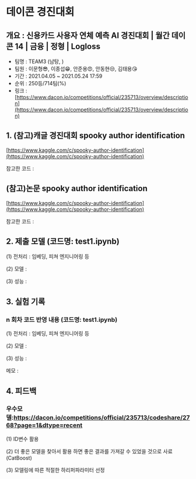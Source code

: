 # 데이콘 경진대회
## 개요 : 신용카드 사용자 연체 예측 AI 경진대회 | 월간 데이콘 14 | 금융 | 정형 | Logloss
- 팀명 : TEAM3 (남탕, )
- 팀원 : 이문형😎, 이종섭😁, 안준용😍, 안동현😒, 김태용😘 
- 기간 : 2021.04.05 ~ 2021.05.24 17:59
- 순위 : 250등/714팀(%)
- 링크 : [https://www.dacon.io/competitions/official/235713/overview/description](https://www.dacon.io/competitions/official/235713/overview/description)

## 1. (참고)캐글 경진대회 spooky author identification
[https://www.kaggle.com/c/spooky-author-identification](https://www.kaggle.com/c/spooky-author-identification)

참고한 코드 : 

## (참고)논문 spooky author identification
[https://www.kaggle.com/c/spooky-author-identification](https://www.kaggle.com/c/spooky-author-identification)

참고한 코드 : 


## 2. 제출 모델 (코드명: test1.ipynb)

(1) 전처리 : 임베딩, 피쳐 엔지니어링 등

(2) 모델 : 

(3) 성능 : 

## 3. 실험 기록
### n 회차 코드 반영 내용 (코드명: test1.ipynb)

(1) 전처리 : 임베딩, 피쳐 엔지니어링 등

(2) 모델 : 

(3) 성능 : 

메모 : 


## 4. 피드백
### 우수모델:https://dacon.io/competitions/official/235713/codeshare/2768?page=1&dtype=recent

(1) ID변수 활용

(2) 더 좋은 모델을 찾아서 활용 하면 좋은 결과를 가져갈 수 있었을 것으로 사료(CatBoost)

(3) 모델링에 따른 적절한 하리퍼파라미터 선정
